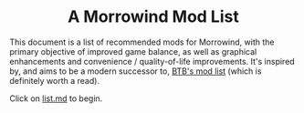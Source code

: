 # <div style="text-align: center">A Morrowind Mod List</div>

This document is a list of recommended mods for Morrowind, with the primary objective of improved game balance, as well as graphical enhancements and convenience / quality-of-life improvements. It's inspired by, and aims to be a modern successor to, [BTB's mod list](https://web.archive.org/web/20170711064109/http://btb2.free.fr/morrowind.html) (which is definitely worth a read).

Click on [list.md]() to begin.
